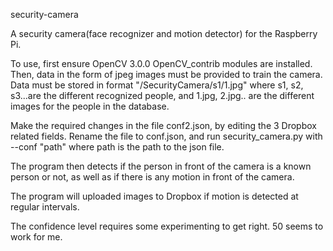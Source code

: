 security-camera

A security camera(face recognizer and motion detector) for the Raspberry Pi.

To use, first ensure OpenCV 3.0.0 OpenCV_contrib modules are installed. Then, data in the form of jpeg images must be provided to train the camera. Data must be stored in format "/SecurityCamera/s1/1.jpg" where s1, s2, s3...are the different recognized people, and 1.jpg, 2.jpg.. are the different images for the people in the database.

Make the required changes in the file conf2.json, by editing the 3 Dropbox related fields. Rename the file to conf.json, and run security_camera.py with --conf "path" where path is the path to the json file.

The program then detects if the person in front of the camera is a known person or not, as well as if there is any motion in front of the camera.

The program will uploaded images to Dropbox if motion is detected at regular intervals.

The confidence level requires some experimenting to get right. 50 seems to work for me. 
